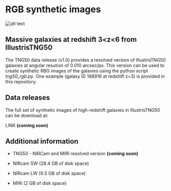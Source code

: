 # RGB synthetic images

![alt text](https://github.com/[lcostant]/[OMEGA]/[RGB]/188916_z3_i0_a0_rgb.png?raw=true)
## Massive galaxies at redshift 3<z<6 from IllustrisTNG50

The TNG50 data release (v1.0) provides a resolved version of IllustrisTNG50 galaxies at angular resution of 0.010 arcsec/px. This version can be used to create synthetic RBG images of the galaxies using the python script *tng50_rgb.py*. One example (galaxy ID 188916 at redshift z=3) is provided in this repository.

## Data releases

The full set of synthetic images of high-redshift galaxies in IllustrisTNG50 can be download at:

LINK **(coming soon)**

## Additional information

* TNG50 - NIRCam and MIRI resolved version **(coming soon)**

* NIRcam SW (28.4 GB of disk space)

* NIRcam LW  (9.3 GB of disk space)

* MIRI (2 GB of disk space)
